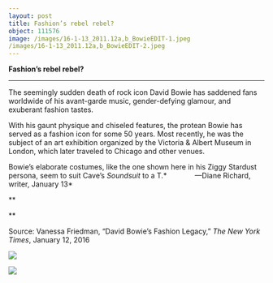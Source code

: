 ```yaml
---
layout: post
title: Fashion’s rebel rebel?
object: 111576
image: /images/16-1-13_2011.12a,b_BowieEDIT-1.jpeg
/images/16-1-13_2011.12a,b_BowieEDIT-2.jpeg
---
```

**Fashion’s rebel rebel?**

****

The seemingly sudden death of rock icon David Bowie has saddened fans worldwide of his avant-garde music, gender-defying glamour, and exuberant fashion tastes. 

With his gaunt physique and chiseled features, the protean Bowie has served as a fashion icon for some 50 years. Most recently, he was the subject of an art exhibition organized by the Victoria & Albert Museum in London, which later traveled to Chicago and other venues. 

Bowie’s elaborate costumes, like the one shown here in his Ziggy Stardust persona, seem to suit Cave’s *Soundsuit* to a T.*              —Diane Richard, writer, January 13*

**

**

Source: Vanessa Friedman, “David Bowie’s Fashion Legacy,”
 *The New York Times*, January 12, 2016

![]({{siteurl.base}}/images/16-1-13_2011.12a,b_BowieEDIT-1.jpeg)

![]({{siteurl.base}}/images/16-1-13_2011.12a,b_BowieEDIT-2.jpeg)
